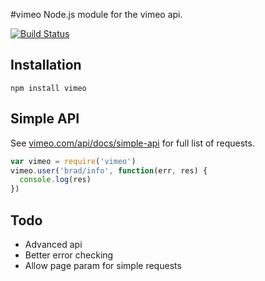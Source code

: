 #vimeo
Node.js module for the vimeo api. 

[![Build Status](https://secure.travis-ci.org/twentyrogersc/vimeo.png)](http://travis-ci.org/twentyrogersc/vimeo)

## Installation

```
npm install vimeo
```

## Simple API
See [vimeo.com/api/docs/simple-api](http://vimeo.com/api/docs/simple-api) for full list of requests.

```javascript
var vimeo = require('vimeo')
vimeo.user('brad/info', function(err, res) {
  console.log(res)
})
```
## Todo
* Advanced api
* Better error checking
* Allow page param for simple requests